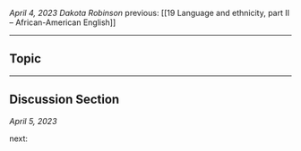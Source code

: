 *April 4, 2023 Dakota Robinson*
previous: [[19 Language and ethnicity, part II – African-American English]]

---

## Topic


---

## Discussion Section
*April 5, 2023*





next:
